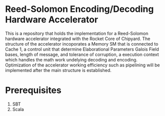 # Reed-Solomon Encoding/Decoding Hardware Accelerator
This is a repository that holds the implementation for a Reed-Solomon hardware accelerator integrated with the Rocket Core of Chipyard. The structure of the accelerator incoporates a Memory SM that is connected to Cache 1, a control unit that determine Elaborational Parameters Galois Field bases, length of message, and tolerance of corruption, a execution context which handles the math work undelying decoding and encoding. Optimization of the accelerator working efficiency such as pipelining will be implemented after the main structure is established.
# Prerequisites
1. SBT
2. Scala
